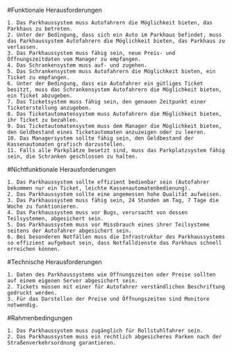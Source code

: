#Funktionale Herausforderungen


    1. Das Parkhaussystem muss Autofahrern die Möglichkeit bieten, das Parkhaus zu betreten.
    2. Unter der Bedingung, dass sich ein Auto im Parkhaus befindet, muss das Parkhaussystem Autofahrern die Möglichkeit bieten, das Parkhaus zu verlassen.
    3. Das Parkhaussystem muss fähig sein, neue Preis- und Öffnungszeitdaten vom Manager zu empfangen.
    4. Das Schrankensystem muss auf- und zugehen.
    5. Das Schrankensystem muss Autofahrern die Möglichkeit bieten, ein Ticket zu empfangen.
    6. Unter der Bedingung, dass ein Autofahrer ein gütliges Ticket besitzt, muss das Schrankensystem Autofahrern die Möglichkeit bieten, ein Ticket abzugeben.
    7. Das Ticketsystem muss fähig sein, den genauen Zeitpunkt einer Ticketerstellung anzugeben.
    8. Das Ticketautomatensystem muss Autofahrern die Möglichkeit bieten, ihr Ticket zu bezahlen.
    9. Das Ticketautomatensystem muss dem Manager die Möglichkeit bieten, den Geldbestand eines Ticketautomaten anzuzeigen oder zu leeren.
    10. Das Managersystem sollte fähig sein, den Geldbestand der Kassenautomaten grafisch darzustellen.
    11. Falls alle Parkplätze besetzt sind, muss das Parkplatzsystem fähig sein, die Schranken geschlossen zu halten.


#Nichtfunktionale Herausforderungen


    1. Das Parkhaussystem sollte effizient bedienbar sein (Autofahrer bekommen nur ein Ticket, leichte Kassenautomatenbedienung).
    2. Das Parkhaussystem sollte eine angemessen hohe Qualität aufweisen.
    3. Das Parkhaussystem muss fähig sein, 24 Stunden am Tag, 7 Tage die Woche zu funktionieren.
    4. Das Parkhaussystem muss vor Bugs, verursacht von dessen Teilsystemen, abgesichert sein.
    5. Das Parkhaussystem muss vor Missbrauch eines ihrer Teilsysteme seitens der Autofahrer abgesichert sein.
    6. Bei besonderen Notfällen muss die Infrastruktur des Parkhaussystems so effizient aufgebaut sein, dass Notfalldienste das Parkhaus schnell erreichen können.



#Technische Herausforderungen

    1. Daten des Parkhaussystems wie Öffnungszeiten oder Preise sollten auf einem eigenen Server abgesichert sein.
    2. Tickets müssen mit einer für Autofahrer verständlichen Beschriftung gedruckt werden.
    3. Für das Darstellen der Preise und Öffnungszeiten sind Monitore notwendig.



#Rahmenbedingungen

    1. Das Parkhaussystem muss zugänglich für Rollstuhlfahrer sein.
    2. Das Parkhaussystem muss ein rechtlich abgesicheres Parken nach der Straßenverkehrsordnung garantieren.